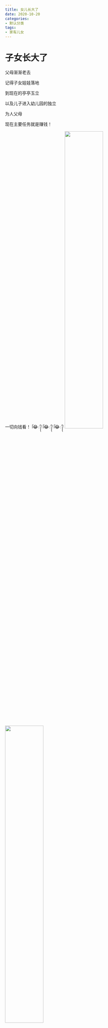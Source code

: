 ```yaml
---
title: 女儿长大了
date: 2020-10-20
categories:
- 默认分类
tags:
- 家有儿女
---
```


# 子女长大了

  父母渐渐老去

<!-- more -->
记得子女娃娃落地

到现在的亭亭玉立

以及儿子进入幼儿园的独立

为人父母

现在主要任务就是赚钱！

一切向钱看！ ᥬ😂᭄ ᥬ😂᭄ ᥬ😂᭄
<img src='https://cdn.jsdelivr.net/gh/ZiBaiCai/cdn/blog/202010201.jpg' height="50%" width="50%" />   
<img src="https://cdn.jsdelivr.net/gh/ZiBaiCai/cdn/blog/202010201.jpg" width="50%">  
